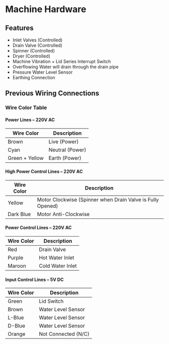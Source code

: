 
# Machine Hardware

## Features
- Inlet Valves (Controlled)
- Drain Valve (Controlled)
- Spinner (Controlled)
- Dryer (Controlled)
- Machine Vibration + Lid Series Interrupt Switch
- Overflowing Water will drain through the drain pipe
- Pressure Water Level Sensor
- Earthing Connection

## Previous Wiring Connections

### Wire Color Table

#### Power Lines – 220V AC

| Wire Color     | Description     |
|----------------|-----------------|
| Brown          | Live (Power)    |
| Cyan           | Neutral (Power) |
| Green + Yellow | Earth (Power)   |

#### High Power Control Lines – 220V AC

| Wire Color | Description                                                |
|------------|------------------------------------------------------------|
| Yellow     | Motor Clockwise (Spinner when Drain Valve is Fully Opened)|
| Dark Blue  | Motor Anti-Clockwise                                      |

#### Power Control Lines – 220V AC

| Wire Color | Description         |
|------------|---------------------|
| Red        | Drain Valve         |
| Purple     | Hot Water Inlet     |
| Maroon     | Cold Water Inlet    |

#### Input Control Lines – 5V DC

| Wire Color | Description         |
|------------|---------------------|
| Green      | Lid Switch          |
| Brown      | Water Level Sensor  |
| L-Blue     | Water Level Sensor  |
| D-Blue     | Water Level Sensor  |
| Orange     | Not Connected (N/C) |
